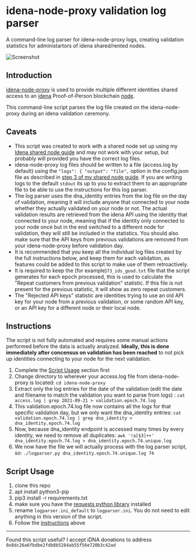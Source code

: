 # idena-node-proxy validation log parser
A command-line log parser for idena-node-proxy logs, creating validation statistics for administartors of idena shared/rented nodes.

![Screenshot](logparser_example.png)

## Introduction

[idena-node-proxy](https://github.com/idena-network/idena-node-proxy) is used to provide multiple different identities shared access to an [idena](https://idena.io) Proof-of-Person blockchain [node](https://github.com/idena-network/idena-go).

This command-line script parses the log file created on the idena-node-proxy during an idena validation ceremony.

## Caveats

* This script was created to work with a shared node set up using my [Idena shared node guide](https://github.com/pocoloko/idena-shared-node-guide) and may not work with your setup, but probably will provided you have the correct log files.
* idena-node-proxy log files should be written to a file (access.log by default) using the ```"logs": { "output": "file",``` option in the config.json file as described in [step 3 of my shared node guide](https://github.com/pocoloko/idena-shared-node-guide#step-3-install-idena-node-proxy). If you are writing logs to the default ```stdout``` its up to you to extract them to an appropriate file to be able to use the instructions for this log parser.
* The log parser uses the dna_identity entries from the log file on the day of validation, meaning it will include anyone that connected to your node whether they actually validated on your node or not. The actual validation results are retrieved from the idena API using the identity that connected to your node, meaning that if the identity only connected to your node once but in the end switched to a different node for validation, they will still be included in the statistics. You should also make sure that the API keys from previous validations are removed from your idena-node-proxy before validation day.
* It is recommended that you keep all the individual log files created by the full instructions below, and keep them for each validation, as features could be added to this script to make use of them retroactively.
* It is required to keep the (for example)```73_ids_good.txt``` file that the script generates for each epoch processed, this is used to calculate the "Repeat customers from previous validation" statistic. If this file is not present for the previous statistic, it will show as zero repeat customers.
* The "Rejected API keys" statistic are identities trying to use an old API key for your node from a previous validation, or some random API key, or an API key for a different node or their local node.


## Instructions

The script is not fully automated and requires some manual actions performed before the data is actually analyzed. **Ideally, this is done immediately after concensus on validation has been reached** to not pick up identities connecting to your node for the next validation.

1. Complete the [Script Usage](https://github.com/pocoloko/idena-node-proxy-logparser#script-usage) section first
2. Change directory to wherever your access.log file from idena-node-proxy is located: ```cd idena-node-proxy```
3. Extract only the log entries for the date of the validation (edit the date and filename to match the validation you want to parse from logs) : ```cat access.log | grep 2021-09-21 > validation.epoch.74.log```
4. This validation.epoch.74.log file now contains all the logs for that specific validation day, but we only want the dna_identity entries: ```cat validation.epoch.74.log | grep dna_identity > dna_identity.epoch.74.log```
5. Now, because dna_identity endpoint is accessed many times by every identity, we need to remove all duplicates: ```awk '!a[$3]++' dna_identity.epoch.74.log > dna_identity.epoch.74.unique.log```
6. We now have the file we will actually process with the log parser script, so: ```./logparser.py dna_identity.epoch.74.unique.log 74```

## Script Usage

1. clone this repo
2. apt install python3-pip
3. pip3 install -r requirements.txt
4. make sure you have the [requests python library](https://docs.python-requests.org/en/master/) installed
5. rename `logparser.ini_default` to `logparser.ini`. You do not need to edit anything in this version of the script.
6. Follow the [instructions](https://github.com/pocoloko/idena-node-proxy-logparser#instructions) above

---
Found this script useful? I accept iDNA donations to address `0x8dc26a6fbdbe2fdb8b5284ab55f56e720b3c42ad`
